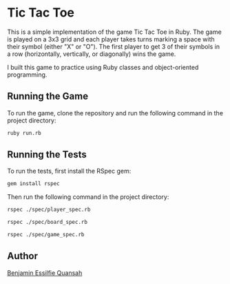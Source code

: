 # Tic Tac Toe

This is a simple implementation of the game Tic Tac Toe in Ruby. The game is played on a 3x3 grid and each player takes turns marking a space with their symbol (either "X" or "O"). The first player to get 3 of their symbols in a row (horizontally, vertically, or diagonally) wins the game.

I built this game to practice using Ruby classes and object-oriented programming.

## Running the Game

To run the game, clone the repository and run the following command in the project directory:

```bash
ruby run.rb
```

## Running the Tests

To run the tests, first install the RSpec gem:

```bash
gem install rspec
```

Then run the following command in the project directory:

```bash
rspec ./spec/player_spec.rb
```

```bash
rspec ./spec/board_spec.rb
```

```bash
rspec ./spec/game_spec.rb
```

## Author

[Benjamin Essilfie Quansah](https://github.com/benessilfie)
